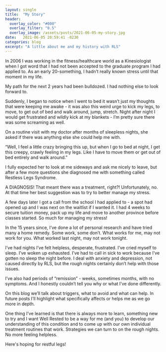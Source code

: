 ```yaml
---
layout: single
title:  "My Story"
header:
  overlay_color: "#000"
  overlay_filter: "0.5"
  overlay_image: /assets/posts/2021-06-05-my-story.jpg
date:   2021-06-05 20:59:41 -0230
categories: blog
excerpt: "A little about me and my history with RLS"
---
```

In 2006 I was working in the fitness/healthcare world as a Kinesiologist when I got word that I had not been accepted to the graduate program I had applied to. As an early 20-something, I hadn’t really known stress until that moment in my life.

My path for the next 2 years had been bulldozed. I had nothing else to look forward to.

Suddenly, I began to notice when I went to bed it wasn’t just my thoughts that were keeping me awake - it was also this weird urge to kick my legs, to move, to get out of bed and walk around, jump, stretch. Night after night I would get frustrated and wildly kick at my blankets - I’m pretty sure there was some screaming as well.

On a routine visit with my doctor after months of sleepless nights, she asked if there was anything else she could help me with. 

  “Well, I feel a little crazy bringing this up, but when I go to bed at night, I get this creepy, crawly feeling in my legs. Like I have to move them or get out of bed entirely and walk around.” 

I fully expected her to look at me sideways and ask me nicely to leave, but after a few more questions she diagnosed me with something called Restless Legs Syndrome.

A DIAGNOSIS! That meant there was a treatment, right?! Unfortunately, no. At that time her best suggestion was to try to better manage my stress.

A few days later I got a call from the school I had applied to - a spot had opened up and I was next on the waitlist if I wanted it. I had 4 weeks to secure tuition money, pack up my life and move to another province before classes started. So much for managing my stress!

In the 15 years since, I’ve done a lot of personal research and have tried many a home remedy. Some work, some don’t. What works for me, may not work for you. What worked last night, may not work tonight.

I’ve had nights I’ve felt helpless, desperate, frustrated. I’ve cried myself to sleep. I’ve woken up exhausted. I’ve had to call in sick to work because I’ve gotten no sleep the night before. I deal with anxiety and depression, not caused directly by RLS, but the rough nights certainly don’t help with those issues.

I’ve also had periods of “remission” - weeks, sometimes months, with no symptoms. And I honestly couldn’t tell you why or what I’ve done differently.

On this blog we’ll talk about triggers, what to avoid and what can help. In future posts I’ll highlight what specifically affects or helps me as we go more in depth.

One thing I’ve learned is that there is always more to learn, something new to try and I want Well Rested to be a way for me (and you) to develop our understanding of this condition and to come up with our own individual treatment routines that work. Strategies we can turn to on the rough nights. No more feeling helpless.

Here's hoping for restful legs!